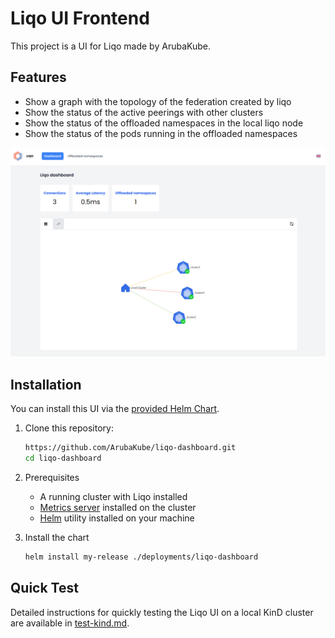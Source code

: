 # Liqo UI Frontend

This project is a UI for Liqo made by ArubaKube.

## Features

- Show a graph with the topology of the federation created by liqo
- Show the status of the active peerings with other clusters
- Show the status of the offloaded namespaces in the local liqo node
- Show the status of the pods running in the offloaded namespaces

![A screenshot of the UI](./docs/screenshot.png)

## Installation

You can install this UI via the [provided Helm Chart](./deployments/).

1. Clone this repository:

    ```bash
    https://github.com/ArubaKube/liqo-dashboard.git
    cd liqo-dashboard
    ```

2. Prerequisites

    - A running cluster with Liqo installed
    - [Metrics server](https://github.com/kubernetes-sigs/metrics-server) installed on the cluster
    - [Helm](https://helm.sh/docs/intro/install/) utility installed on your machine
  
3. Install the chart

    ```bash
    helm install my-release ./deployments/liqo-dashboard
    ```

## Quick Test

Detailed instructions for quickly testing the Liqo UI on a local KinD cluster are available in [test-kind.md](docs/test-kind.md).
